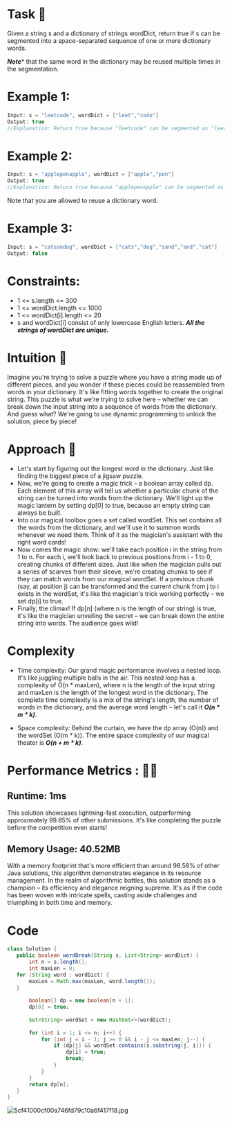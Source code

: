 # Task 📑

Given a string s and a dictionary of strings wordDict, return true if s can be segmented into a space-separated sequence of one or more dictionary words.

***Note**** that the same word in the dictionary may be reused multiple times in the segmentation.



# Example 1: 
```java
Input: s = "leetcode", wordDict = ["leet","code"]
Output: true
//Explanation: Return true because "leetcode" can be segmented as "leet Solution.md"
```
# Example 2:
```java
Input: s = "applepenapple", wordDict = ["apple","pen"]
Output: true
//Explanation: Return true because "applepenapple" can be segmented as "apple pen apple".
```
Note that you are allowed to reuse a dictionary word.
# Example 3:
```java
Input: s = "catsandog", wordDict = ["cats","dog","sand","and","cat"]
Output: false
```


# Constraints:

* 1 <= s.length <= 300
* 1 <= wordDict.length <= 1000
* 1 <= wordDict[i].length <= 20
* s and wordDict[i] consist of only lowercase English letters.
***All the strings of wordDict are unique.***


# Intuition 📖
Imagine you're trying to solve a puzzle where you have a string made up of different pieces, and you wonder if these pieces could be reassembled from words in your dictionary. It's like fitting words together to create the original string. This puzzle is what we're trying to solve here – whether we can break down the input string into a sequence of words from the dictionary. And guess what? We're going to use dynamic programming to unlock the solution, piece by piece!

# Approach 🔬
* Let's start by figuring out the longest word in the dictionary. Just like finding the biggest piece of a jigsaw puzzle.
* Now, we're going to create a magic trick – a boolean array called dp. Each element of this array will tell us whether a particular chunk of the string can be turned into words from the dictionary. We'll light up the magic lantern by setting dp[0] to true, because an empty string can always be built.
* Into our magical toolbox goes a set called wordSet. This set contains all the words from the dictionary, and we'll use it to summon words whenever we need them. Think of it as the magician's assistant with the right word cards!
* Now comes the magic show: we'll take each position i in the string from 1 to n. For each i, we'll look back to previous positions from i - 1 to 0, creating chunks of different sizes. Just like when the magician pulls out a series of scarves from their sleeve, we're creating chunks to see if they can match words from our magical wordSet. If a previous chunk (say, at position j) can be transformed and the current chunk from j to i exists in the wordSet, it's like the magician's trick working perfectly – we set dp[i] to true.
* Finally, the climax! If dp[n] (where n is the length of our string) is true, it's like the magician unveiling the secret – we can break down the entire string into words. The audience goes wild!

# Complexity
- Time complexity:
  Our grand magic performance involves a nested loop. It's like juggling multiple balls in the air. This nested loop has a complexity of O(n * maxLen), where n is the length of the input string and maxLen is the length of the longest word in the dictionary. The complete time complexity is a mix of the string's length, the number of words in the dictionary, and the average word length – let's call it ***O(n * m * k)***.

- Space complexity:
  Behind the curtain, we have the dp array (O(n)) and the wordSet (O(m * k)). The entire space complexity of our magical theater is ***O(n + m * k)***.

# Performance Metrics : 🚀🚀

## Runtime: 1ms
This solution showcases lightning-fast execution, outperforming approximately 99.85% of other submissions. It's like completing the puzzle before the competition even starts!
## Memory Usage: 40.52MB
With a memory footprint that's more efficient than around 98.58% of other Java solutions, this algorithm demonstrates elegance in its resource management.
In the realm of algorithmic battles, this solution stands as a champion – its efficiency and elegance reigning supreme. It's as if the code has been woven with intricate spells, casting aside challenges and triumphing in both time and memory.

# Code
 ```java
class Solution {
    public boolean wordBreak(String s, List<String> wordDict) {
        int n = s.length();
        int maxLen = 0;
    for (String word : wordDict) {
        maxLen = Math.max(maxLen, word.length());
    }
        
        boolean[] dp = new boolean[n + 1];
        dp[0] = true;
        
        Set<String> wordSet = new HashSet<>(wordDict);
        
        for (int i = 1; i <= n; i++) {
            for (int j = i - 1; j >= 0 && i - j <= maxLen; j--) {
                if (dp[j] && wordSet.contains(s.substring(j, i))) {
                    dp[i] = true;
                    break;
                }
            }
        }
        return dp[n];
    }
}
```


![5cf41000cf00a746fd79c10a6f417f18.jpg](https://assets.leetcode.com/users/images/562e06fa-4d2e-4fcf-9d67-923e55ceffb8_1691173453.032688.jpeg)
